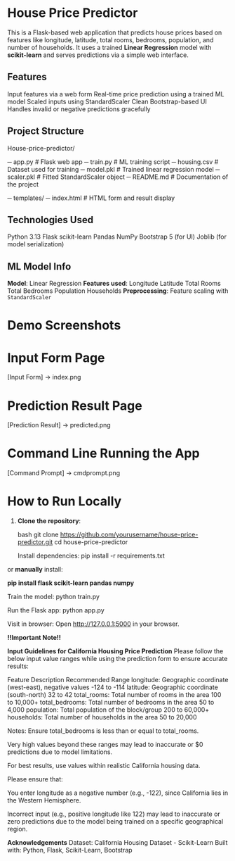 # House Price Predictor

This is a Flask-based web application that predicts house prices based on features like longitude, latitude, total rooms, bedrooms, population, and number of households. It uses a trained **Linear Regression** model with **scikit-learn** and serves predictions via a simple web interface.


## Features

Input features via a web form
Real-time price prediction using a trained ML model
Scaled inputs using StandardScaler
Clean Bootstrap-based UI
Handles invalid or negative predictions gracefully

## Project Structure

House-price-predictor/

─ app.py             # Flask web app
─ train.py           # ML training script
─ housing.csv        # Dataset used for training
─ model.pkl          # Trained linear regression model
─ scaler.pkl         # Fitted StandardScaler object
─ README.md          # Documentation of the project

─ templates/
   ─ index.html      # HTML form and result display


##  Technologies Used

 Python 3.13
 Flask
 scikit-learn
 Pandas
 NumPy
 Bootstrap 5 (for UI)
 Joblib (for model serialization)

##  ML Model Info

 **Model**: Linear Regression
 **Features used**:
   Longitude
   Latitude
   Total Rooms
   Total Bedrooms
   Population
   Households
 **Preprocessing**: Feature scaling with `StandardScaler`



#  Demo Screenshots

# Input Form Page
[Input Form] -> index.png

#  Prediction Result Page
[Prediction Result] -> predicted.png

# Command Line Running the App
[Command Prompt] -> cmdprompt.png


# How to Run Locally

1. **Clone the repository**:

   bash
   git clone https://github.com/yourusername/house-price-predictor.git
   cd house-price-predictor

   Install dependencies:
pip install -r requirements.txt

or **manually** install:

**pip install flask scikit-learn pandas numpy**

Train the model:
python train.py

Run the Flask app:
python app.py

Visit in browser:
Open http://127.0.0.1:5000 in your browser.



**!!Important Note!!**

 **Input Guidelines for California Housing Price Prediction**
Please follow the below input value ranges while using the prediction form to ensure accurate results:

Feature	Description	Recommended Range
longitude:	Geographic coordinate (west-east), negative values	-124 to -114
latitude:	Geographic coordinate (south-north)	32 to 42
total_rooms:	Total number of rooms in the area	100 to 10,000+
total_bedrooms:	Total number of bedrooms in the area	50 to 4,000
population:	Total population of the block/group	200 to 60,000+
households:	Total number of households in the area	50 to 20,000

 Notes:
Ensure total_bedrooms is less than or equal to total_rooms.

Very high values beyond these ranges may lead to inaccurate or $0 predictions due to model limitations.

For best results, use values within realistic California housing data.

Please ensure that:

You enter longitude as a negative number (e.g., -122), since California lies in the Western Hemisphere.

Incorrect input (e.g., positive longitude like 122) may lead to inaccurate or zero predictions due to the model being trained on a specific geographical region.



**Acknowledgements**
Dataset: California Housing Dataset - Scikit-Learn
Built with: Python, Flask, Scikit-Learn, Bootstrap
